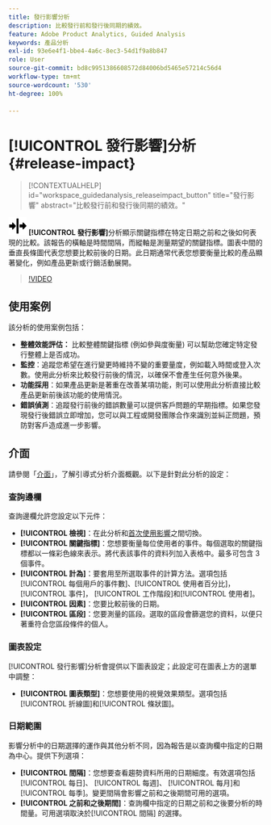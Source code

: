 ```yaml
---
title: 發行影響分析
description: 比較發行前和發行後同期的績效。
feature: Adobe Product Analytics, Guided Analysis
keywords: 產品分析
exl-id: 93e6e4f1-bbe4-4a6c-8ec3-54d1f9a8b847
role: User
source-git-commit: bd8c9951386608572d84006bd5465e57214c56d4
workflow-type: tm+mt
source-wordcount: '530'
ht-degree: 100%

---
```


# [!UICONTROL 發行影響]分析 {#release-impact}

<!-- markdownlint-disable MD034 -->

>[!CONTEXTUALHELP]
>id="workspace_guidedanalysis_releaseimpact_button"
>title="發行影響"
>abstract="比較發行前和發行後同期的績效。"

<!-- markdownlint-enable MD034 -->

![發行](/help/assets/icons/Release.svg) **[!UICONTROL 發行影響]**&#x200B;分析顯示關鍵指標在特定日期之前和之後如何表現的比較。該報告的橫軸是時間間隔，而縱軸是測量期望的關鍵指標。圖表中間的垂直長條圖代表您想要比較前後的日期。此日期通常代表您想要衡量比較的產品顯著變化，例如產品更新或行銷活動展開。

>[!VIDEO](https://video.tv.adobe.com/v/3421665/?quality=12&learn=on)

## 使用案例

該分析的使用案例包括：

* **整體效能評估：** 比較整體關鍵指標 (例如參與度衡量) 可以幫助您確定特定發行整體上是否成功。
* **監控**：追蹤您希望在進行變更時維持不變的重要量度，例如載入時間或登入次數。使用此分析來比較發行前後的情況，以確保不會產生任何意外後果。
* **功能採用**：如果產品更新是著重在改善某項功能，則可以使用此分析直接比較產品更新前後該功能的使用情況。
* **錯誤偵測**：追蹤發行前後的錯誤數量可以提供客戶問題的早期指標。如果您發現發行後錯誤立即增加，您可以與工程或開發團隊合作來識別並糾正問題，預防對客戶造成進一步影響。

## 介面

請參閱「[介面](../overview.md#interface)」，了解引導式分析介面概觀。以下是針對此分析的設定：

### 查詢邊欄

查詢邊欄允許您設定以下元件：

* **[!UICONTROL 檢視]**：在此分析和[首次使用影響](first-use-impact.md)之間切換。
* **[!UICONTROL 關鍵指標]**：您想要衡量每位使用者的事件。每個選取的關鍵指標都以一條彩色線來表示。將代表該事件的資料列加入表格中。最多可包含 3 個事件。
* **[!UICONTROL 計為]**：要套用至所選取事件的計算方法。選項包括 [!UICONTROL 每個用戶的事件數]、[!UICONTROL 使用者百分比]， [!UICONTROL 事件]， [!UICONTROL 工作階段]和[!UICONTROL 使用者]。
* **[!UICONTROL 因素]**：您要比較前後的日期。
* **[!UICONTROL 區段]**：您要測量的區段。選取的區段會篩選您的資料，以便只著重符合您區段條件的個人。

### 圖表設定

[!UICONTROL 發行影響]分析會提供以下圖表設定；此設定可在圖表上方的選單中調整：

* **[!UICONTROL 圖表類型]**：您想要使用的視覺效果類型。選項包括[!UICONTROL 折線圖]和[!UICONTROL 條狀圖]。

### 日期範圍

影響分析中的日期選擇的運作與其他分析不同，因為報告是以查詢欄中指定的日期為中心。提供下列選項：

* **[!UICONTROL 間隔]**：您想要查看趨勢資料所用的日期細度。有效選項包括[!UICONTROL 每日]、 [!UICONTROL 每週]、 [!UICONTROL 每月]和 [!UICONTROL 每季]。變更間隔會影響之前和之後期間可用的選項。
* **[!UICONTROL 之前和之後期間]**：查詢欄中指定的日期之前和之後要分析的時間量。可用選項取決於[!UICONTROL 間隔] 的選擇。


<!--
## Example

See below for an example of the analysis.

![Release impact](../assets/release-impact.png)

-->
